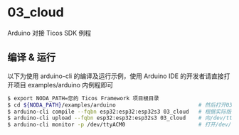 # 03_cloud
Arduino 对接 Ticos SDK 例程

## 编译 & 运行

以下为使用 arduino-cli 的编译及运行示例，使用 Arduino IDE 的开发者请直接打开项目 examples/arduino 内例程即可

```bash
$ export NODA_PATH=您的 Ticos Framework 项目根目录
$ cd ${NODA_PATH}/examples/arduino                          # 然后打开03_cloud/03_cloud.ino，修改文件内指定的宏，填写实际的 WiFi ssid/password
$ arduino-cli compile --fqbn esp32:esp32:esp32s3 03_cloud   # 根据实际版型填写--fqbn参数
$ arduino-cli upload --fqbn esp32:esp32:esp32s3 03_cloud    # 向/dev/ttyACM0端口烧录固件
$ arduino-cli monitor -p /dev/ttyACM0                       # 打开/dev/ttyACM0端口查看固件的打印信息
```
